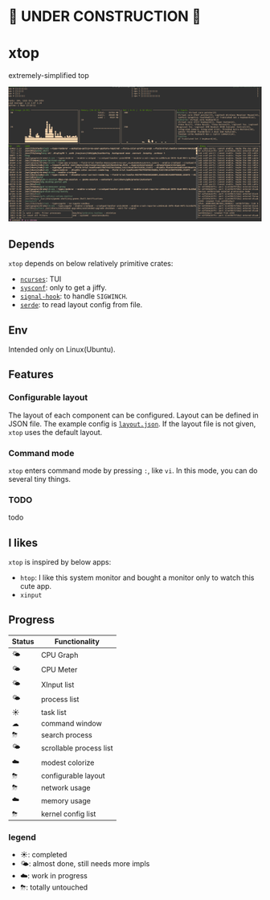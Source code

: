 # 🚧 UNDER CONSTRUCTION 🚧

# xtop 

extremely-simplified top

![log7](./images/log7.png)


## Depends

`xtop` depends on below relatively primitive crates:
- [`ncurses`](https://github.com/jeaye/ncurses-rs): TUI
- [`sysconf`](https://github.com/zerocostgoods/sysconf.rs): only to get a jiffy.
- [`signal-hook`](https://github.com/vorner/signal-hook): to handle `SIGWINCH`.
- [`serde`](https://github.com/serde-rs/serde): to read layout config from file.

## Env

Intended only on Linux(Ubuntu).

## Features

### Configurable layout

The layout of each component can be configured. Layout can be defined in JSON file. The example config is [`layout.json`](./layout.json). If the layout file is not given, `xtop` uses the default layout.

### Command mode
`xtop` enters command mode by pressing `:`, like `vi`. In this mode, you can do several tiny things.

### TODO
todo


## I likes
`xtop` is inspired by below apps:

- `htop`: I like this system monitor and bought a monitor only to watch this cute app.
- `xinput`

  


## Progress

| Status | Functionality |
| ------------- | ------------- |
| 🌤 | CPU Graph |
| 🌤 | CPU Meter |
| 🌤 | XInput list |
| 🌤 | process list |
| ☀ | task list |
| ☁ | command window |
| ⛈ | search process |
| 🌤 | scrollable process list |
| ☁️ | modest colorize |
| ⛈ | configurable layout |
| ⛈ | network usage |
| ☁️ | memory usage |
| ⛈ | kernel config list |


### legend

- ☀️: completed
- 🌤: almost done, still needs more impls 
- ☁️: work in progress
- ⛈: totally untouched

